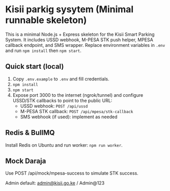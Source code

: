 # Kisii parkig sysytem (Minimal runnable skeleton)

This is a minimal Node.js + Express skeleton for the Kisii Smart Parking System.
It includes USSD webhook, M-PESA STK push helper, MPESA callback endpoint, and SMS wrapper.
Replace environment variables in `.env` and run `npm install` then `npm start`.

## Quick start (local)
1. Copy `.env.example` to `.env` and fill credentials.
2. `npm install`
3. `npm start`
4. Expose port 3000 to the internet (ngrok/tunnel) and configure USSD/STK callbacks to point to the public URL:
   - USSD webhook: `POST /api/ussd`
   - M-PESA STK callback: `POST /api/mpesa/stk-callback`
   - SMS webhook (if used): implement as needed

## Redis & BullMQ
Install Redis on Ubuntu and run worker: `npm run worker`.

## Mock Daraja
Use POST /api/mock/mpesa-success to simulate STK success.

Admin default: admin@kisii.go.ke / Admin@123
